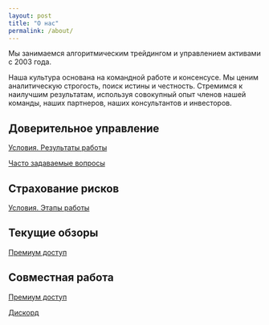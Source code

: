 ```yaml
---
layout: post
title: "О нас"
permalink: /about/
---
```


Мы занимаемся алгоритмическим трейдингом и управлением активами с 2003 года. 

Наша культура основана на командной работе и консенсусе. Мы ценим аналитическую строгость, поиск истины и честность. Стремимся к наилучшим результатам, используя совокупный опыт членов нашей команды, наших партнеров, наших консультантов и инвесторов.

## Доверительное управление
[Условия. Результаты работы](https://ragve.ru/asset/)

[Часто задаваемые вопросы](https://ragve.ru/faq/)

## Cтрахование рисков

[Условия. Этапы работы](https://ragve.ru/hedge/)

## Текущие обзоры
[Премиум доступ](https://ragve.ru)

## Совместная работа
[Премиум доступ](https://ragve.ru/premium/)

[Дискорд](https://discord.gg/V6arrKAUrh)



